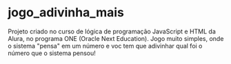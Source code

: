 # jogo_adivinha_mais
Projeto criado no curso de lógica de programação JavaScript e HTML da Alura, no programa ONE (Oracle Next Education).
Jogo muito simples, onde o sistema "pensa" em um número e voc tem que adivinhar qual foi o número que o sistema pensou!
